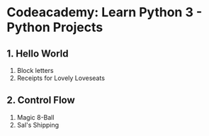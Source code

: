 # Codeacademy: Learn Python 3 - Python Projects

## 1. Hello World

1. Block letters
2. Receipts for Lovely Loveseats

## 2. Control Flow

1. Magic 8-Ball
2. Sal's Shipping
